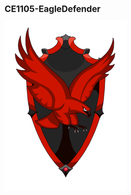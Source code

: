 # CE1105-EagleDefender

![](https://github.com/kunZhen/Eagle-Defender/blob/K-HelpSection/Code/GraphicalUserInterface/GameData/EagleDefender.png)
